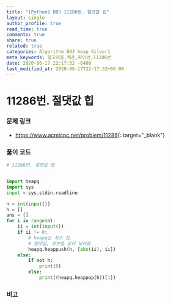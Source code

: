 ```yaml
---
title: "[Python] BOJ 11286번. 절댓값 힙"
layout: single
author_profile: true
read_time: true
comments: true
share: true
related: true
categories: Algorithm BOJ heap Silver1
meta_keywords: 알고리즘,백준,파이썬,11286번
date: 2020-06-17 22:17:32 -0400
last_modified_at: 2020-06-17T22:17:32+08:00
---
```


# 11286번. 절댓값 힙

### 문제 링크
- <https://www.acmicpc.net/problem/11286>{: target="\_blank"}

### 풀이 코드

```python
# 11286번. 절댓값 힙


import heapq
import sys
input = sys.stdin.readline

n = int(input())
h = []
ans = []
for i in range(n):
    ii = int(input())
    if ii != 0:
        # heapq는 최소 힙.
        # 절댓값, 원본을 같이 넣어줌
        heapq.heappush(h, [abs(ii), ii])
    else:
        if not h:
            print(0)
        else:
            print((heapq.heappop(h))[1])
```

### 비고